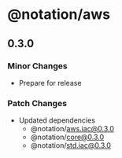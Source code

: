 # @notation/aws

## 0.3.0

### Minor Changes

- Prepare for release

### Patch Changes

- Updated dependencies
  - @notation/aws.iac@0.3.0
  - @notation/core@0.3.0
  - @notation/std.iac@0.3.0

